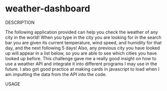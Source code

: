 # weather-dashboard

DESCRIPTION 

The following application provided can help you check the weather of any city in the world! When you type in the city you are looking for in the search bar you are given its current temperature, wind speed, and humidity for that day, and the next following 5 days! Also, any previous city you have looked up will appear in a list below, so you are able to see which cities you have looked up before. This challenge gave me a really good insight on how to use a weather API and integrate it into different programs I may use in the future. I also got good practice at making cards in javascript to load when I am imputting the data from the API into the code. 


USAGE 

